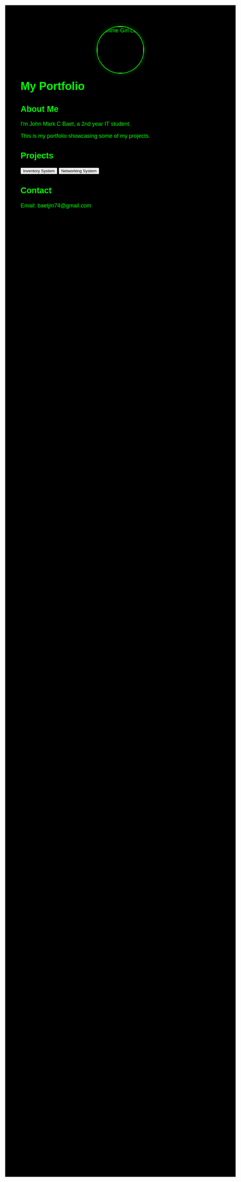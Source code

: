 <!doctype html>
<html> 
 <head> 
  <title>Simple Portfolio</title> 
  <link rel="stylesheet" href="styles.css"> 
  <style>
    .anime-logo {
      display: block;
      margin: 0 auto 20px auto;
      width: 150px;
      height: 150px;
      border-radius: 50%;
      border: 2px solid #0f0;
      box-shadow: 0 0 15px rgba(0, 255, 0, 0.3);
      object-fit: cover;
    }
    h1 {
      margin-top: 20px;
    }
    .project-content {
      display: none; /* Initially hide project content */
    }
  </style> 
 <style type="text/css" id="dcoder_stylesheet">body {
  font-family: sans-serif;
  margin: 100px;
  font-size: 18px;
  color: #0f0; 
  position: relative;
  overflow: hidden; 
  background-color: #000;
}

/* Animated background effect */
body::before {
  content: "";
  position: fixed;
  top: 0;
  left: 0;
  width: 100%;
  height: 100%;
  background: 
    repeating-linear-gradient(
      0deg,
      rgba(1, 255, 1, 0.1) 0px,
      rgba(1, 255, 1, 0.1) 1px,
      transparent 1px,
      transparent 20px
    ),
    repeating-linear-gradient(
      90deg,
      rgba(0, 255, 0, 0.1) 0px,
      rgba(0, 255, 0, 0.1) 1px,
      transparent 1px,
      transparent 20px
    );
  background-size: 20px 20px;
  animation: gridScroll 10s linear infinite;
  z-index: -2;
}

@keyframes gridScroll {
  from { background-position: 0 0; }
  to { background-position: 0 1000px; }
}

/* Matrix-like rain effect overlay */
body::after {
  content: "";
  position: fixed;
  top: 0;
  left: 0;
  width: 100%;
  height: 100%;
  background: linear-gradient(
    to bottom,
    rgba(0, 0, 0, 0.9) 10%,
    rgba(0, 255, 0, 0.1) 50%,
    rgba(0, 0, 0, 0.9) 90%
  );
  animation: scan 6s linear infinite;
  pointer-events: none;
  z-index: -1;
}

@keyframes scan {
  0% { background-position: 0 -100%; }
  100% { background-position: 0 100%; }
}

.container {
  max-width: 800px;
  margin: 20px auto;
  padding: 20px;
  background-color: rgba(0, 20, 0, 0.9);
  border-radius: 4px;
  box-shadow: 0 0 20px rgba(0, 255, 0, 0.2);
  border: 1px solid rgba(0, 255, 0, 0.1);
  position: relative;
  backdrop-filter: blur(2px);
}

h1 {
  text-align: center;
  color: #0f0;
  text-shadow: 0 0 10px #0f0;
  margin-bottom: 30px;
}

h2 {
  color: #0f0;
  border-bottom: 1px solid rgba(0, 255, 0, 0.3);
  padding-bottom: 5px;
}

.project-button, .contact-button {
  background-color: #0f0; /* Green background */
  color: #000; /* Black text */
  padding: 10px 20px;
  border: none;
  border-radius: 4px;
  cursor: pointer;
}

/* Hover effect */
.project-button:hover, .contact-button:hover {
  background-color: #00ff00; /* Darker green */
}</style></head> 
 <body> 
  <div class="container"> 
   <img src="https://i.ibb.co/CKMmq3qN/images-62.jpg" class="anime-logo" alt="Anime Girl Logo"> 
   <h1>My Portfolio</h1> 
  </div> 
  <div class="container"> 
   <section> 
    <h2>About Me</h2> 
    <p>I'm John Mark C Baet, a 2nd year IT student. </p> 
    <p>This is my portfolio showcasing some of my projects.</p> 
   </section> 
  </div> 
  <div class="container"> 
   <section> 
    <h2>Projects</h2> <button class="project-button" data-project="inventory">Inventory System</button> <button class="project-button" data-project="networking">Networking System</button> 
    <div id="inventoryContent" class="project-content"> 
     <h2>Inventory System</h2> 
     <p>This is a simple inventory management system that allows users to track items, quantities, and prices. It's designed for small businesses to keep track of their stock.</p> 
     <p>Implementation Date: 2024-03-15</p> 
    </div> 
    <div id="networkingContent" class="project-content"> 
     <h2>Networking System</h2> 
     <p>This project simulates a basic network topology, allowing users to visualize network connections and analyze data flow. It's a great learning tool for understanding network concepts.</p> 
     <p>Implementation Date: 2023-10-28</p> 
    </div> 
   </section> 
  </div> 
  <div class="container"> 
   <section> 
    <h2>Contact</h2> 
    <p>Email: baetjm74@gmail.com</p> 
   </section> 
  </div> 
  <script src="script.js"></script> 
 
<script type="text/javascript" id="dcoder_script">document.addEventListener('DOMContentLoaded', function() {
  // Get all project buttons
  const projectButtons = document.querySelectorAll('.project-button');

  // Get the project content divs
  const inventoryContent = document.getElementById('inventoryContent');
  const networkingContent = document.getElementById('networkingContent');

  // Loop through each project button
  projectButtons.forEach(button => {
    button.addEventListener('click', function(event) {
      const projectName = event.target.dataset.project;
      console.log(`Project clicked: ${projectName}`);

      // Show the corresponding project content:
      if (projectName === "inventory") {
        inventoryContent.style.display = 'block';
        networkingContent.style.display = 'none'; 
      } else if (projectName === "networking") {
        inventoryContent.style.display = 'none';
        networkingContent.style.display = 'block';
      }
    });
  });
});</script></body></html>
